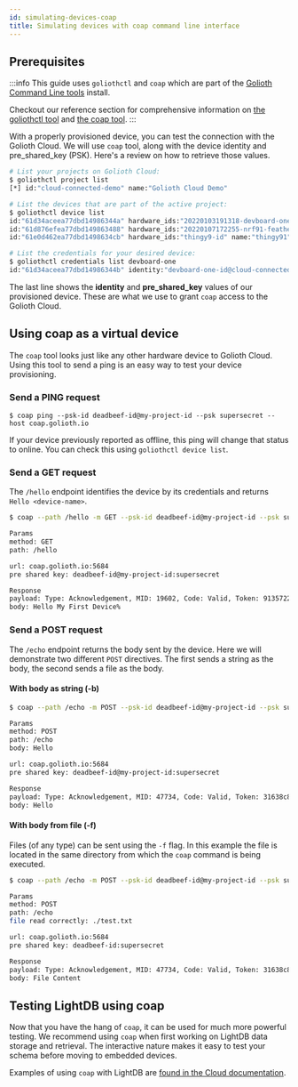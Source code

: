 ```yaml
---
id: simulating-devices-coap
title: Simulating devices with coap command line interface
---
```


## Prerequisites

:::info
This guide uses `goliothctl` and `coap` which are part of the [Golioth Command Line tools](/commandline) install.

Checkout our reference section for comprehensive information on [the goliothctl tool](/reference/command-line-tools/goliothctl/goliothctl) and [the coap tool](/reference/command-line-tools/coap/coap).
:::

With a properly provisioned device, you can test the connection with the Golioth
Cloud. We will use `coap` tool, along with the device identity and
pre_shared_key (PSK). Here's a review on how to retrieve those values.

```bash
# List your projects on Golioth Cloud:
$ goliothctl project list
[*] id:"cloud-connected-demo" name:"Golioth Cloud Demo"

# List the devices that are part of the active project:
$ goliothctl device list
id:"61d34aceea77dbd14986344a" hardware_ids:"20220103191318-devboard-one" name:"devboard-one" status:"offline"
id:"61d876efea77dbd149863488" hardware_ids:"20220107172255-nrf91-feather" name:"nrf91-feather" status:"offline"
id:"61e0d462ea77dbd1498634cb" hardware_ids:"thingy9-id" name:"thingy91" status:"offline"

# List the credentials for your desired device:
$ goliothctl credentials list devboard-one
id:"61d34aceea77dbd14986344b" identity:"devboard-one-id@cloud-connected-demo" pre_shared_key:"supersecret"
```

The last line shows the __identity__ and **pre_shared_key** values of our
provisioned device. These are what we use to grant `coap` access to the Golioth
Cloud.

## Using coap as a virtual device

The `coap` tool looks just like any other hardware device to Golioth Cloud.
Using this tool to send a ping is an easy way to test your device provisioning.

### Send a PING request

```
$ coap ping --psk-id deadbeef-id@my-project-id --psk supersecret --host coap.golioth.io
```

If your device previously reported as offline, this ping will change that status
to online. You can check this using `goliothctl device list`.

### Send a GET request

The `/hello` endpoint identifies the device by its credentials and returns `Hello <device-name>`.

```bash
$ coap --path /hello -m GET --psk-id deadbeef-id@my-project-id --psk supersecret --host coap.golioth.io

Params
method: GET
path: /hello

url: coap.golioth.io:5684
pre shared key: deadbeef-id@my-project-id:supersecret

Response
payload: Type: Acknowledgement, MID: 19602, Code: Valid, Token: 913572292474c677, ContentFormat: text/plain;charset=utf-8
body: Hello My First Device%
```

### Send a POST request

The `/echo` endpoint returns the body sent by the device. Here we will
demonstrate two different `POST` directives. The first sends a string as the
body, the second sends a file as the body.

#### With body as string (-b)

```bash
$ coap --path /echo -m POST --psk-id deadbeef-id@my-project-id --psk supersecret --host coap.golioth.io -b "Hello"

Params
method: POST
path: /echo
body: Hello

url: coap.golioth.io:5684
pre shared key: deadbeef-id@my-project-id:supersecret

Response
payload: Type: Acknowledgement, MID: 47734, Code: Valid, Token: 31638c831239e704, ContentFormat: application/octet-stream
body: Hello
```

#### With body from file (-f)

Files (of any type) can be sent using the `-f` flag. In this example the file is located in the same directory from which the `coap` command is being executed.

```bash
$ coap --path /echo -m POST --psk-id deadbeef-id@my-project-id --psk supersecret --host coap.golioth.io -f ./test.txt

Params
method: POST
path: /echo
file read correctly: ./test.txt

url: coap.golioth.io:5684
pre shared key: deadbeef-id:supersecret

Response
payload: Type: Acknowledgement, MID: 47734, Code: Valid, Token: 31638c831239e704, ContentFormat: application/octet-stream
body: File Content
```

## Testing LightDB using coap

Now that you have the hang of `coap`, it can be used for much more powerful
testing. We recommend using `coap` when first working on LightDB data storage
and retrieval. The interactive nature makes it easy to test your schema before
moving to embedded devices.

Examples of using `coap` with LightDB are [found in the Cloud documentation](/cloud/services/lightdb/read-write-data).
